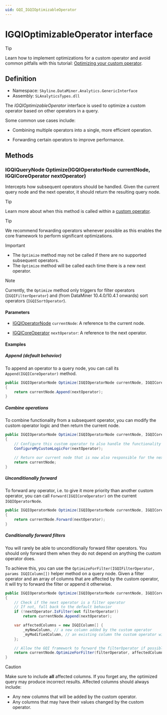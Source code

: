 ```yaml
---
uid: GQI_IGQIOptimizableOperator
---
```


# IGQIOptimizableOperator interface

> [!TIP]
> Learn how to implement optimizations for a custom operator and avoid common pitfalls with this tutorial: [Optimizing your custom operator](xref:Custom_Operator_Tutorial).

## Definition

- Namespace: `Skyline.DataMiner.Analytics.GenericInterface`
- Assembly: `SLAnalyticsTypes.dll`

The *IGQIOptimizableOperator* interface is used to optimize a custom operator based on other operators in a query.

Some common use cases include:

- Combining multiple operators into a single, more efficient operation.

- Forwarding certain operators to improve performance.

## Methods

### IGQIQueryNode Optimize(IGQIOperatorNode currentNode, IGQICoreOperator nextOperator)

Intercepts how subsequent operators should be handled. Given the current query node and the next operator, it should return the resulting query node.

> [!TIP]
> Learn more about when this method is called within a [custom operator](xref:CO_Life_cycle#optimize).

> [!TIP]
> We recommend forwarding operators whenever possible as this enables the core framework to perform significant optimizations.

> [!IMPORTANT]
>
> - The `Optimize` method may not be called if there are no supported subsequent operators.
> - The `Optimize` method will be called each time there is a new next operator.

> [!NOTE]
> Currently, the `Optimize` method only triggers for filter operators (`IGQIFilterOperator`) and (from DataMiner 10.4.0/10.4.1 onwards<!-- RN 37806 -->) sort operators (`IGQISortOperator`).

#### Parameters

- [IGQIOperatorNode](xref:GQI_IGQIOperatorNode) `currentNode`: A reference to the current node.

- [IGQICoreOperator](xref:GQI_IGQICoreOperator) `nextOperator`: A reference to the next operator.

#### Examples

##### Append (default behavior)

To append an operator to a query node, you can call its `Append(IGQICoreOperator)` method.

```csharp
public IGQIOperatorNode Optimize(IGQIOperatorNode currentNode, IGQICoreOperator nextOperator)
{
    return currentNode.Append(nextOperator);
}
```

##### Combine operations

To combine functionality from a subsequent operator, you can modify the custom operator logic and then return the current node.

```csharp
public IGQIOperatorNode Optimize(IGQIOperatorNode currentNode, IGQICoreOperator nextOperator)
{
    // Configure this custom operator to also handle the functionality of the next operator
    ConfigureMyCustomLogicFor(nextOperator);

    // Return our current node that is now also responsible for the next operation
    return currentNode;
}
```

##### Unconditionally forward

To forward any operator, i.e. to give it more priority than another custom operator, you can call `Forward(IGQICoreOperator)` on the current `IGQIOperatorNode`.

```csharp
public IGQIOperatorNode Optimize(IGQIOperatorNode currentNode, IGQICoreOperator nextOperator)
{
    return currentNode.Forward(nextOperator);
}
```

##### Conditionally forward filters

You will rarely be able to unconditionally forward filter operators. You should only forward them when they do not depend on anything the custom operator does.

To achieve this, you can use the `OptimizeForFilter(IGQIFilterOperator, params IGQIColumn[])` helper method on a query node. Given a filter operator and an array of columns that are affected by the custom operator, it will try to forward the filter or append it otherwise.

```csharp
public IGQIOperatorNode Optimize(IGQIOperatorNode currentNode, IGQICoreOperator nextOperator)
{
    // Check if the next operator is a filter operator
    // If not, fall back to the default behavior
    if (!nextOperator.IsFilter(out filterOperator))
        return currentNode.Append(nextOperator);

    var affectedColumns = new IGQIColumn[] {
        _myNewColumn, // a new column added by the custom operator
        _myModifiedColumn, // an existing column the custom operator will modify
    };

    // Allow the GQI framework to forward the filterOperator if possible
    return currentNode.OptimizeForFilter(filterOperator, affectedColumns);
}
```

> [!CAUTION]
> Make sure to include **all** affected columns. If you forget any, the optimized query may produce incorrect results. Affected columns should always include:
>
> - Any new columns that will be added by the custom operator.
> - Any columns that may have their values changed by the custom operator.
